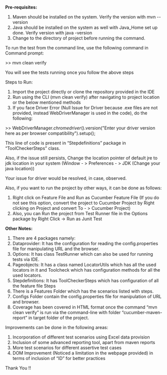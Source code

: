 ﻿
**Pre-requisites:**

1) Maven should be installed on the system. Verify the version with mvn --version
1) Java should be installed on the system as well with Java\_Home set up done. Verify version with java -version
1) Change to the directory of project before running the command.

To run the test from the command line, use the following command in Command prompt:

\>>  mvn clean verify

You will see the tests running once you follow the above steps

Steps to Run:

1) Import the project directly or clone the repository provided in the IDE
1) Run using the CLI (mvn clean verify) after navigating to project location or the below mentioned methods
1) If you face Driver Error (Null Issue for Driver because .exe files are not provided, instead WebDriverManager is used in the code), do the following:

\>>  WebDriverManager.*chromedriver*().version("Enter your driver version here as per browser compatibility").setup();

This line of code is present in “Stepdefinitions” package in “ToolCheckerSteps” class.

Also, if the issue still persists, Change the location pointer of default jre to jdk location in your system (Window - > Preferences - > JDK (Change your java location))

Your issue for driver would be resolved, in case, observed. 

Also, if you want to run the project by other ways, it can be done as follows:

1) Right click on Feature File and Run as Cucumber Feature File (If you do not see this option, convert the project to Cucumber Project by Right clicking on Project and convert To - > Cucumber Project)
1) Also, you can Run the project from Test Runner file in the Options package by Right Click -> Run as Junit Test

**Other Notes:**

1) There are 4 packages namely:
1) Dataprovider: It has the configuration for reading the config.properties file for manipulating URL and the browser.
1) Options: It has class TestRunner which can also be used for running tests via IDE.
1) Pageobjects: It has a class named LocatorUtils which has all the used locators in it and Toolcheck which has configuration methods for all the used locators.
1) Stepdefinitions: It has ToolCheckerSteps which has configuration of all the feature file Steps
1) There is a Features Folder which has the scenarios listed with steps.
1) Configs Folder contain the config.properties file for manipulation of URL and browser.
1) Coverage has been covered in HTML format once the command “mvn clean verify” is run via the command-line with folder “cucumber-maven-report” in target folder of the project. 

Improvements can be done in the following areas:

1) Incorporation of different test scenarios using Excel data provision 
1) Inclusion of some advanced reporting tool, apart from maven reports
1) More test scenarios for different assertive test cases
1) DOM Improvement (Noticed a limitation in the webpage provided) in terms of inclusion of “ID” for better practices

Thank You !!


